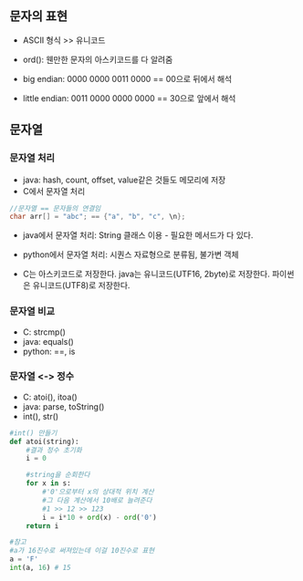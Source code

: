 ## 문자의 표현
- ASCII 형식 >> 유니코드
- ord(): 웬만한 문자의 아스키코드를 다 알려줌

- big endian: 0000 0000 0011 0000 == 00으로 뒤에서 해석
- little endian: 0011 0000 0000 0000 == 30으로 앞에서 해석

## 문자열
### 문자열 처리
- java: hash, count, offset, value같은 것들도 메모리에 저장
- C에서 문자열 처리
```c
//문자열 == 문자들의 연결임
char arr[] = "abc"; == {"a", "b", "c", \n};
```
- java에서 문자열 처리: String 클래스 이용 - 필요한 메서드가 다 있다.
- python에서 문자열 처리: 시퀀스 자료형으로 분류됨, 불가변 객체

- C는 아스키코드로 저장한다. java는 유니코드(UTF16, 2byte)로 저장한다. 파이썬은 유니코드(UTF8)로 저장한다.

### 문자열 비교
- C: strcmp()
- java: equals()
- python: ==, is

### 문자열 <-> 정수
- C: atoi(), itoa()
- java: parse, toString()
- int(), str()
```py
#int() 만들기
def atoi(string):
    #결과 정수 초기화
    i = 0

    #string을 순회한다
    for x in s:
        #'0'으로부터 x의 상대적 위치 계산
        #그 다음 계산에서 10배로 늘려준다
        #1 >> 12 >> 123
        i = i*10 + ord(x) - ord('0')
    return i

#참고
#a가 16진수로 써져있는데 이걸 10진수로 표현
a = 'F'
int(a, 16) # 15
```